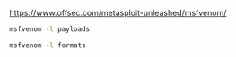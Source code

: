 https://www.offsec.com/metasploit-unleashed/msfvenom/
```sh
msfvenom -l payloads
```

```sh
msfvenom -l formats
```
